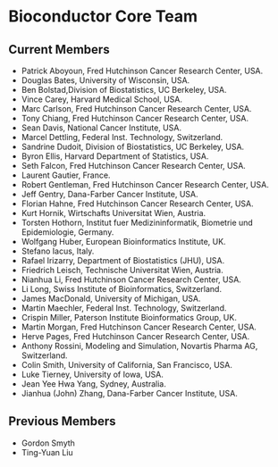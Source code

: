Bioconductor Core Team
======================

Current Members
---------------

* Patrick Aboyoun, Fred Hutchinson Cancer Research Center, USA.
* Douglas Bates, University of Wisconsin, USA.
* Ben Bolstad,Division of Biostatistics, UC Berkeley, USA.
* Vince Carey, Harvard Medical School, USA.
* Marc Carlson, Fred Hutchinson Cancer Research Center, USA.
* Tony Chiang, Fred Hutchinson Cancer Research Center, USA.
* Sean Davis, National Cancer Institute, USA.
* Marcel Dettling, Federal Inst. Technology, Switzerland.
* Sandrine Dudoit, Division of Biostatistics, UC Berkeley, USA.
* Byron Ellis, Harvard Department of Statistics, USA.
* Seth Falcon, Fred Hutchinson Cancer Research Center, USA.
* Laurent Gautier, France.
* Robert Gentleman, Fred Hutchinson Cancer Research Center, USA.
* Jeff Gentry, Dana-Farber Cancer Institute, USA.
* Florian Hahne, Fred Hutchinson Cancer Research Center, USA.
* Kurt Hornik, Wirtschafts Universitat Wien, Austria.
* Torsten Hothorn, Institut fuer Medizininformatik, Biometrie und Epidemiologie, Germany.
* Wolfgang Huber, European Bioinformatics Institute, UK.
* Stefano Iacus, Italy.
* Rafael Irizarry, Department of Biostatistics (JHU), USA.
* Friedrich Leisch, Technische Universitat Wien, Austria.
* Nianhua Li, Fred Hutchinson Cancer Research Center, USA.
* Li Long, Swiss Institute of Bioinformatics, Switzerland.
* James MacDonald, University of Michigan, USA.
* Martin Maechler, Federal Inst. Technology, Switzerland.
* Crispin Miller, Paterson Institute Bioinformatics Group, UK.
* Martin Morgan, Fred Hutchinson Cancer Research Center, USA.
* Herve Pages, Fred Hutchinson Cancer Research Center, USA.
* Anthony Rossini, Modeling and Simulation, Novartis Pharma AG, Switzerland.
* Colin Smith, University of California, San Francisco, USA.
* Luke Tierney, University of Iowa, USA.
* Jean Yee Hwa Yang, Sydney, Australia.
* Jianhua (John) Zhang, Dana-Farber Cancer Institute, USA.

Previous Members
----------------

* Gordon Smyth
* Ting-Yuan Liu

